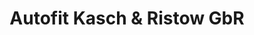 ---
title: "Autofit Kasch & Ristow GbR"
url: /moelschow/autofit-kasch-und-ristow-gbr/
shop: Autowerkstatt
---